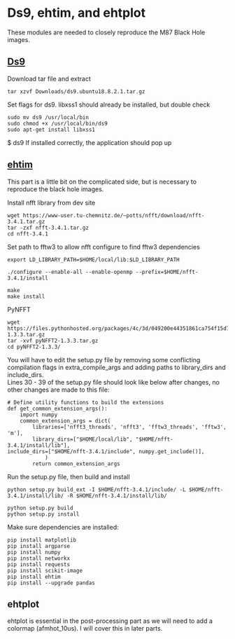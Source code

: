 # Ds9, ehtim, and ehtplot

These modules are needed to closely reproduce the M87 Black Hole images.

## [Ds9](https://sites.google.com/cfa.harvard.edu/saoimageds9/home)

Download tar file and extract

```
tar xzvf Downloads/ds9.ubuntu18.8.2.1.tar.gz
```
Set flags for ds9. libxss1 should already be installed, but double check

```
sudo mv ds9 /usr/local/bin
sudo chmod +x /usr/local/bin/ds9
sudo apt-get install libxss1
```
$ ds9
If installed correctly, the application should pop up

## [ehtim](https://github.com/achael/eht-imaging)

This part is a little bit on the complicated side, but is necessary to reproduce the black hole images. 

Install nfft library from dev site
```
wget https://www-user.tu-chemnitz.de/~potts/nfft/download/nfft-3.4.1.tar.gz
tar -zxf nfft-3.4.1.tar.gz
cd nfft-3.4.1
```
Set path to fftw3 to allow nfft configure to find fftw3 dependencies
```
export LD_LIBRARY_PATH=$HOME/local/lib:$LD_LIBRARY_PATH

./configure --enable-all --enable-openmp --prefix=$HOME/nfft-3.4.1/install 

make
make install
```
PyNFFT
```
wget https://files.pythonhosted.org/packages/4c/3d/049200e44351861ca754f15d772ea14b0b447ee41f7b8d29f6357a674ca6/pyNFFT2-1.3.3.tar.gz
tar -xvf pyNFFT2-1.3.3.tar.gz
cd pyNFFT2-1.3.3/
```
You will have to edit the setup.py file by removing some conflicting compilation flags in extra_compile_args and adding paths to library_dirs and include_dirs.</br>
Lines 30 - 39 of the setup.py file should look like below after changes, no other changes are made to this file:
```
# Define utility functions to build the extensions
def get_common_extension_args():
    import numpy
    common_extension_args = dict(
        libraries=['nfft3_threads', 'nfft3', 'fftw3_threads', 'fftw3', 'm'],
        library_dirs=["$HOME/local/lib", "$HOME/nfft-3.4.1/install/lib"],
include_dirs=["$HOME/nfft-3.4.1/include", numpy.get_include()],
            )
        return common_extension_args
```
Run the setup.py file, then build and install
```
python setup.py build_ext -I $HOME/nfft-3.4.1/include/ -L $HOME/nfft-3.4.1/install/lib/ -R $HOME/nfft-3.4.1/install/lib/

python setup.py build
python setup.py install
```
Make sure dependencies are installed: 
```
pip install matplotlib
pip install argparse
pip install numpy
pip install networkx
pip install requests
pip install scikit-image
pip install ehtim
pip install --upgrade pandas
```
## ehtplot
ehtplot is essential in the post-processing part as we will need to add a colormap (afmhot_10us). I will cover this in later parts.






